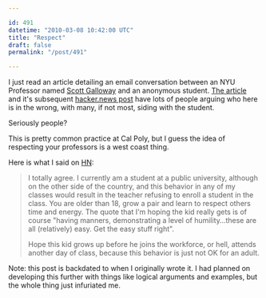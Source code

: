 ```yaml
---

id: 491
datetime: "2010-03-08 10:42:00 UTC"
title: "Respect"
draft: false
permalink: "/post/491"

---
```


I just read an article detailing an email conversation between an NYU Professor
named [Scott Galloway][0] and an anonymous student. [The article][1] and it's
subsequent [hacker.news post][2] have lots of people arguing who here is in the
wrong, with many, if not most, siding with the student.

Seriously people?

This is pretty common practice at Cal Poly, but I guess the idea of respecting
your professors is a west coast thing.

Here is what I said on [HN][3]:

 > I totally agree. I currently am a student at a public university, although on
 > the other side of the country, and this behavior in any of my classes would
 > result in the teacher refusing to enroll a student in the class. You are older
 > than 18, grow a pair and learn to respect others time and energy. The quote
 > that I'm hoping the kid really gets is of course "having manners, demonstrating
 > a level of humility…these are all (relatively) easy. Get the easy stuff right".
 >
 > Hope this kid grows up before he joins the workforce, or hell, attends another
 > day of class, because this behavior is just not OK for an adult.

Note: this post is backdated to when I originally wrote it. I had planned on
developing this further with things like logical arguments and examples, but
the whole thing just infuriated me.

[0]: http://w4.stern.nyu.edu/faculty/facultyindex.cgi?id=376 "NYU Faculty Page"
[1]: http://gildedlimits.wordpress.com/2010/02/23/nyu-professor-scott-galloway-ouch/ "the blog post in question"
[2]: http://news.ycombinator.com/item?id=1176910 "resulting hacker news post"
[3]: http://news.ycombinator.com/item?id=1177391 "my response"


